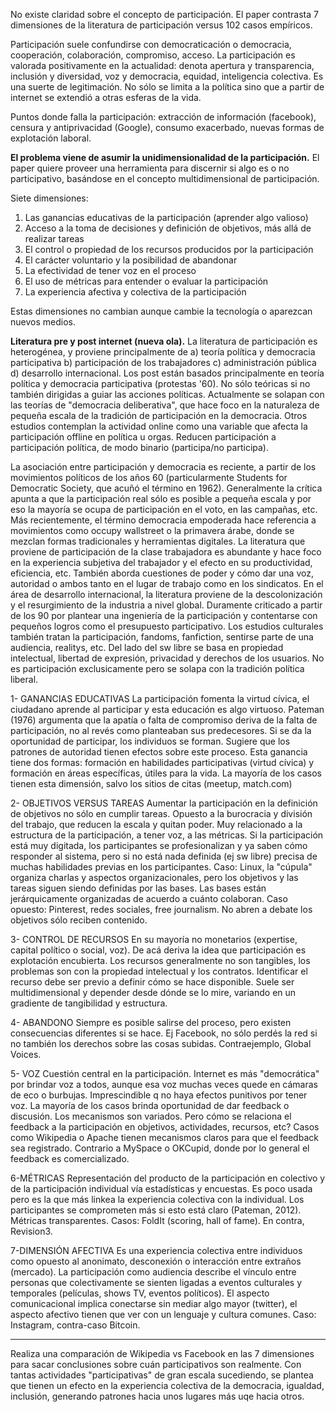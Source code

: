 No existe claridad sobre el concepto de participación. El paper contrasta 7 dimensiones de la literatura de participación versus 102 casos empíricos. 

Participación suele confundirse con democraticación o democracia, cooperación, colaboración, compromiso, acceso. La participación es valorada positivamente en la actualidad: denota apertura y transparencia, inclusión y diversidad, voz y democracia, equidad, inteligencia colectiva. Es una suerte de legitimación. No sólo se limita a la política sino que a partir de internet se extendió a otras esferas de la vida.

Puntos donde falla la participación: extracción de información (facebook), censura y antiprivacidad (Google), consumo exacerbado, nuevas formas de explotación laboral.

**El problema viene de asumir la unidimensionalidad de la participación.** El paper quiere proveer una herramienta para discernir si algo es o no participativo, basándose en el concepto multidimensional de participación.

Siete dimensiones:

1) Las ganancias educativas de la participación (aprender algo valioso)
2) Acceso a la toma de decisiones y definición de objetivos, más allá de realizar tareas
3) El control o propiedad de los recursos producidos por la participación
4) El carácter voluntario y la posibilidad de abandonar
5) La efectividad de tener voz en el proceso
6) El uso de métricas para entender o evaluar la participación
7) La experiencia afectiva y colectiva de la participación

Estas dimensiones no cambian aunque cambie la tecnología o aparezcan nuevos medios.

**Literatura pre y post internet (nueva ola).**
La literatura de participación es heterogénea, y proviene principalmente de a) teoría política y democracia participativa b) participación de los trabajadores c) administración pública d) desarrollo internacional. Los post están basados principalmente en teoría política y democracia participativa (protestas '60). No sólo teóricas si no también dirigidas a guiar las acciones políticas. Actualmente se solapan con las teorías de "democracia deliberativa", que hace foco en la naturaleza de pequeña escala de la tradición de participación en la democracia. Otros estudios contemplan la actividad online como una variable que afecta la participación offline en política u orgas. Reducen participación a participación política, de modo binario (participa/no participa).

La asociación entre participación y democracia es reciente, a partir de los movimientos políticos de los años 60 (particularmente Students for Democratic Society, que acuñó el término en 1962). Generalmente la crítica apunta a que la participación real sólo es posible a pequeña escala y por eso la mayoría se ocupa de participación en el voto, en las campañas, etc. Más recientemente, el término democracia empoderada hace referencia a movimientos como occupy wallstreet o la primavera árabe, donde se mezclan formas tradicionales y herramientas digitales. La literatura que proviene de participación de la clase trabajadora es abundante y hace foco en la experiencia subjetiva del trabajador y el efecto en su productividad, eficiencia, etc. También aborda cuestiones de poder y cómo dar una voz, autoridad o ambos tanto en el lugar de trabajo como en los sindicatos. En el área de desarrollo internacional, la literatura proviene de la descolonización y el resurgimiento de la industria a nivel global. Duramente criticado a partir de los 90 por plantear una ingeniería de la participación y contentarse con pequeños logros como el presupuesto participativo. Los estudios culturales también tratan la participación, fandoms, fanfiction, sentirse parte de una audiencia, realitys, etc. Del lado del sw libre se basa en propiedad intelectual, libertad de expresión, privacidad y derechos de los usuarios. No es participación exclusicamente pero se solapa con la tradición política liberal.

1- GANANCIAS EDUCATIVAS La participación fomenta la virtud cívica, el ciudadano aprende al participar y esta educación es algo virtuoso. Pateman (1976) argumenta que la apatía o falta de compromiso deriva de la falta de participación, no al revés como planteaban sus predecesores. Si se da la oportunidad de participar, los individuos se forman. Sugiere que los patrones de autoridad tienen efectos sobre este proceso. Esta ganancia tiene dos formas: formación en habilidades participativas (virtud cívica) y formación en áreas específicas, útiles para la vida. La mayoría de los casos tienen esta dimensión, salvo los sitios de citas (meetup, match.com)

2- OBJETIVOS VERSUS TAREAS Aumentar la participación en la definición de objetivos no sólo en cumplir tareas. Opuesto a la burocracia y división del trabajo, que reducen la escala y quitan poder. Muy relacionado a la estructura de la participación, a tener voz, a las métricas. Si la participación está muy digitada, los participantes se profesionalizan y ya saben cómo responder al sistema, pero si no está nada definida (ej sw libre) precisa de muchas habilidades previas en los participantes. Caso: Linux, la "cúpula" organiza charlas y aspectos organizacionales, pero los objetivos y las tareas siguen siendo definidas por las bases. Las bases están jerárquicamente organizadas de acuerdo a cuánto colaboran. Caso opuesto: Pinterest, redes sociales, free journalism. No abren a debate los objetivos sólo reciben contenido.

3- CONTROL DE RECURSOS En su mayoría no monetarios (expertise, capital político o social, voz). De acá deriva la idea que participación es explotación encubierta. Los recursos generalmente no son tangibles, los problemas son con la propiedad intelectual y los contratos. Identificar el recurso debe ser previo a definir cómo se hace disponible. Suele ser multidimensional y depender desde dónde se lo mire, variando en un gradiente de tangibilidad y estructura.

4- ABANDONO Siempre es posible salirse del proceso, pero existen consecuencias diferentes si se hace. Ej Facebook, no sólo perdés la red si no también los derechos sobre las cosas subidas. Contraejemplo, Global Voices.

5- VOZ Cuestión central en la participación. Internet es más "democrática" por brindar voz a todos, aunque esa voz muchas veces quede en cámaras de eco o burbujas. Imprescindible q no haya efectos punitivos por tener voz. La mayoría de los casos brinda oportunidad de dar feedback o discusión. Los mecanismos son variados. Pero cómo se relaciona el feedback a la participación en objetivos, actividades, recursos, etc? Casos como Wikipedia o Apache tienen mecanismos claros para que el feedback sea registrado. Contrario a MySpace o OKCupid, donde por lo general el feedback es comercializado.

6-MÉTRICAS Representación del producto de la participación en colectivo y de la participación individual vía estadísticas y encuestas. Es poco usada pero es la que más linkea la experiencia colectiva con la individual. Los participantes se comprometen más si esto está claro (Pateman, 2012). Métricas transparentes. Casos: FoldIt (scoring, hall of fame). En contra, Revision3.

7-DIMENSIÓN AFECTIVA Es una experiencia colectiva entre individuos como opuesto al anonimato, desconexión o interacción entre extraños (mercado). La participación como audiencia describe el vínculo entre personas que colectivamente se sienten ligadas a eventos culturales y temporales (películas, shows TV, eventos políticos). El aspecto comunicacional implica conectarse sin mediar algo mayor (twitter), el aspecto afectivo tienen que ver con un lenguaje y cultura comunes. Caso: Instagram, contra-caso Bitcoin.

***
Realiza una comparación de Wikipedia vs Facebook en las 7 dimensiones para sacar conclusiones sobre cuán participativos son realmente. Con tantas actividades "participativas" de gran escala sucediendo, se plantea que tienen un efecto en la experiencia colectiva de la democracia, igualdad, inclusión, generando patrones hacia unos lugares más uqe hacia otros.
